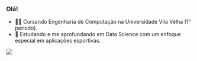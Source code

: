 ### Olá!

- 👨‍💻 Cursando Engenharia de Computação na Universidade Vila Velha (1° periodo).
- 👾 Estudando e me aprofundando em Data Science com um enfoque especial em aplicações esportivas.

<div> 
  <a href="https://www.linkedin.com/in/pedro-lu%C3%ADs-breda-3bb20b265/" target="_blank"><img src="https://img.shields.io/badge/-LinkedIn-%230077B5?style=for-the-badge&logo=linkedin&logoColor=white" target="_blank"></a> 
</div>

